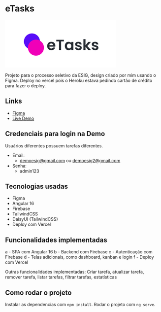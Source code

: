 # eTasks

![Logo eTasks](eTasks.png)

Projeto para o processo seletivo da ESIG, design criado por mim usando o Figma. Deploy no vercel pois o Heroku estava pedindo cartão de crédito para fazer o deploy.

## Links

- [Figma](https://www.figma.com/file/YL678A05d6CZTO7KElvtTp/eTasks?type=design&node-id=0%3A1&t=IfVkS5SpeLoLQeUc-1)
- [Live Demo](https://esig-taskmanager.vercel.app/)

## Credenciais para login na Demo

Usuários diferentes possuem tarefas diferentes.

- Email:
  - demoesig@gmail.com ou demoesig2@gmail.com
- Senha:
  - admin123

## Tecnologias usadas

- Figma
- Angular 16
- Firebase
- TailwindCSS
- DaisyUI (TailwindCSS)
- Deploy com Vercel

## Funcionalidades implementadas

a - SPA com Angular 16
b - Backend com Firebase
c - Autenticação com Firebase
d - Telas adicionais, como dashboard, kanban e login
f - Deploy com Vercel

Outras funcionalidades implementadas:
Criar tarefa, atualizar tarefa, remover tarefa, listar tarefas, filtrar tarefas, estatísticas

## Como rodar o projeto

Instalar as dependencias com `npm install`.
Rodar o projeto com `ng serve`.
